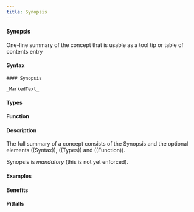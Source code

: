 ```yaml
---
title: Synopsis
---
```


#### Synopsis

One-line summary of the concept that is usable as a tool tip or table of contents entry

#### Syntax

```
#### Synopsis

_MarkedText_
```

#### Types

#### Function

#### Description

The full summary of a concept consists of the Synopsis and the optional elements
((Syntax)), ((Types)) and ((Function)).

Synopsis is *mandatory* (this is not yet enforced).

#### Examples

#### Benefits

#### Pitfalls

